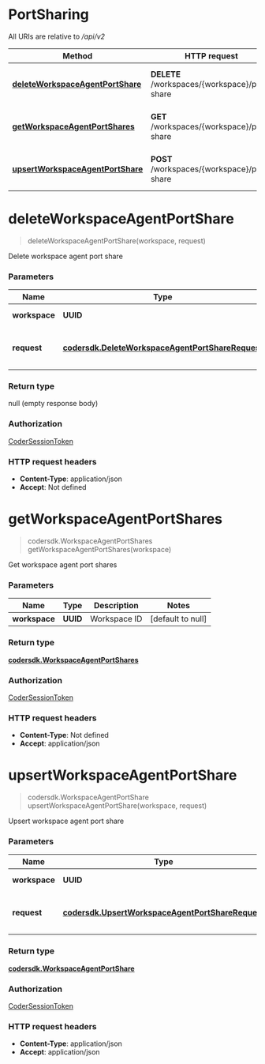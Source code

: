 # PortSharing


All URIs are relative to */api/v2*

| Method | HTTP request | Description |
|------------- | ------------- | -------------|
| [**deleteWorkspaceAgentPortShare**](PortSharingApi.md#deleteWorkspaceAgentPortShare) | **DELETE** /workspaces/{workspace}/port-share | Delete workspace agent port share |
| [**getWorkspaceAgentPortShares**](PortSharingApi.md#getWorkspaceAgentPortShares) | **GET** /workspaces/{workspace}/port-share | Get workspace agent port shares |
| [**upsertWorkspaceAgentPortShare**](PortSharingApi.md#upsertWorkspaceAgentPortShare) | **POST** /workspaces/{workspace}/port-share | Upsert workspace agent port share |


<a name="deleteWorkspaceAgentPortShare"></a>
# **deleteWorkspaceAgentPortShare**
> deleteWorkspaceAgentPortShare(workspace, request)

Delete workspace agent port share

### Parameters

|Name | Type | Description  | Notes |
|------------- | ------------- | ------------- | -------------|
| **workspace** | **UUID**| Workspace ID | [default to null] |
| **request** | [**codersdk.DeleteWorkspaceAgentPortShareRequest**](../Models/codersdk.DeleteWorkspaceAgentPortShareRequest.md)| Delete port sharing level request | |

### Return type

null (empty response body)

### Authorization

[CoderSessionToken](../README.md#CoderSessionToken)

### HTTP request headers

- **Content-Type**: application/json
- **Accept**: Not defined

<a name="getWorkspaceAgentPortShares"></a>
# **getWorkspaceAgentPortShares**
> codersdk.WorkspaceAgentPortShares getWorkspaceAgentPortShares(workspace)

Get workspace agent port shares

### Parameters

|Name | Type | Description  | Notes |
|------------- | ------------- | ------------- | -------------|
| **workspace** | **UUID**| Workspace ID | [default to null] |

### Return type

[**codersdk.WorkspaceAgentPortShares**](../Models/codersdk.WorkspaceAgentPortShares.md)

### Authorization

[CoderSessionToken](../README.md#CoderSessionToken)

### HTTP request headers

- **Content-Type**: Not defined
- **Accept**: application/json

<a name="upsertWorkspaceAgentPortShare"></a>
# **upsertWorkspaceAgentPortShare**
> codersdk.WorkspaceAgentPortShare upsertWorkspaceAgentPortShare(workspace, request)

Upsert workspace agent port share

### Parameters

|Name | Type | Description  | Notes |
|------------- | ------------- | ------------- | -------------|
| **workspace** | **UUID**| Workspace ID | [default to null] |
| **request** | [**codersdk.UpsertWorkspaceAgentPortShareRequest**](../Models/codersdk.UpsertWorkspaceAgentPortShareRequest.md)| Upsert port sharing level request | |

### Return type

[**codersdk.WorkspaceAgentPortShare**](../Models/codersdk.WorkspaceAgentPortShare.md)

### Authorization

[CoderSessionToken](../README.md#CoderSessionToken)

### HTTP request headers

- **Content-Type**: application/json
- **Accept**: application/json


